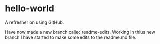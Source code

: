 # hello-world
A refresher on using GitHub.

Have now made a new branch called readme-edits. Working in thius new branch I have started to make some edits to the readme.md file.
